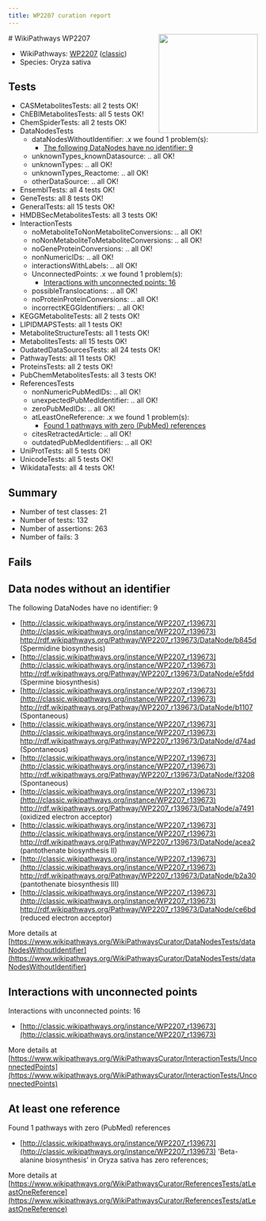 ```yaml
---
title: WP2207 curation report
---
```


<img style="float: right; width: 200px" src="https://upload.wikimedia.org/wikipedia/commons/thumb/8/83/Wplogo_with_text_500.png/640px-Wplogo_with_text_500.png" />
# WikiPathways WP2207

* WikiPathways: [WP2207](https://wikipathways.org/pathways/WP2207) ([classic](https://classic.wikipathways.org/instance/WP2207))
* Species: Oryza sativa
## Tests
* CASMetabolitesTests: all 2 tests OK!
* ChEBIMetabolitesTests: all 5 tests OK!
* ChemSpiderTests: all 2 tests OK!
* DataNodesTests
    * dataNodesWithoutIdentifier: .x we found 1 problem(s):
        * [The following DataNodes have no identifier: 9](#d2d32fa8)
    * unknownTypes_knownDatasource: .. all OK!
    * unknownTypes: .. all OK!
    * unknownTypes_Reactome: .. all OK!
    * otherDataSource: .. all OK!
* EnsemblTests: all 4 tests OK!
* GeneTests: all 8 tests OK!
* GeneralTests: all 15 tests OK!
* HMDBSecMetabolitesTests: all 3 tests OK!
* InteractionTests
    * noMetaboliteToNonMetaboliteConversions: .. all OK!
    * noNonMetaboliteToMetaboliteConversions: .. all OK!
    * noGeneProteinConversions: .. all OK!
    * nonNumericIDs: .. all OK!
    * interactionsWithLabels: .. all OK!
    * UnconnectedPoints: .x we found 1 problem(s):
        * [Interactions with unconnected points: 16](#7f1d407d)
    * possibleTranslocations: .. all OK!
    * noProteinProteinConversions: .. all OK!
    * incorrectKEGGIdentifiers: .. all OK!
* KEGGMetaboliteTests: all 2 tests OK!
* LIPIDMAPSTests: all 1 tests OK!
* MetaboliteStructureTests: all 1 tests OK!
* MetabolitesTests: all 15 tests OK!
* OudatedDataSourcesTests: all 24 tests OK!
* PathwayTests: all 11 tests OK!
* ProteinsTests: all 2 tests OK!
* PubChemMetabolitesTests: all 3 tests OK!
* ReferencesTests
    * nonNumericPubMedIDs: .. all OK!
    * unexpectedPubMedIdentifier: .. all OK!
    * zeroPubMedIDs: .. all OK!
    * atLeastOneReference: .x we found 1 problem(s):
        * [Found 1 pathways with zero (PubMed) references](#d0a459f0)
    * citesRetractedArticle: .. all OK!
    * outdatedPubMedIdentifiers: .. all OK!
* UniProtTests: all 5 tests OK!
* UnicodeTests: all 5 tests OK!
* WikidataTests: all 4 tests OK!


## Summary

* Number of test classes: 21
* Number of tests: 132
* Number of assertions: 263
* Number of fails: 3

## Fails

<a name="d2d32fa8" />

## Data nodes without an identifier

The following DataNodes have no identifier: 9

* [http://classic.wikipathways.org/instance/WP2207_r139673](http://classic.wikipathways.org/instance/WP2207_r139673) http://rdf.wikipathways.org/Pathway/WP2207_r139673/DataNode/b845d (Spermidine biosynthesis)
* [http://classic.wikipathways.org/instance/WP2207_r139673](http://classic.wikipathways.org/instance/WP2207_r139673) http://rdf.wikipathways.org/Pathway/WP2207_r139673/DataNode/e5fdd (Spermine biosynthesis)
* [http://classic.wikipathways.org/instance/WP2207_r139673](http://classic.wikipathways.org/instance/WP2207_r139673) http://rdf.wikipathways.org/Pathway/WP2207_r139673/DataNode/b1107 (Spontaneous)
* [http://classic.wikipathways.org/instance/WP2207_r139673](http://classic.wikipathways.org/instance/WP2207_r139673) http://rdf.wikipathways.org/Pathway/WP2207_r139673/DataNode/d74ad (Spontaneous)
* [http://classic.wikipathways.org/instance/WP2207_r139673](http://classic.wikipathways.org/instance/WP2207_r139673) http://rdf.wikipathways.org/Pathway/WP2207_r139673/DataNode/f3208 (Spontaneous)
* [http://classic.wikipathways.org/instance/WP2207_r139673](http://classic.wikipathways.org/instance/WP2207_r139673) http://rdf.wikipathways.org/Pathway/WP2207_r139673/DataNode/a7491 (oxidized electron acceptor)
* [http://classic.wikipathways.org/instance/WP2207_r139673](http://classic.wikipathways.org/instance/WP2207_r139673) http://rdf.wikipathways.org/Pathway/WP2207_r139673/DataNode/acea2 (pantothenate biosynthesis II)
* [http://classic.wikipathways.org/instance/WP2207_r139673](http://classic.wikipathways.org/instance/WP2207_r139673) http://rdf.wikipathways.org/Pathway/WP2207_r139673/DataNode/b2a30 (pantothenate biosynthesis III)
* [http://classic.wikipathways.org/instance/WP2207_r139673](http://classic.wikipathways.org/instance/WP2207_r139673) http://rdf.wikipathways.org/Pathway/WP2207_r139673/DataNode/ce6bd (reduced electron acceptor)


More details at [https://www.wikipathways.org/WikiPathwaysCurator/DataNodesTests/dataNodesWithoutIdentifier](https://www.wikipathways.org/WikiPathwaysCurator/DataNodesTests/dataNodesWithoutIdentifier)

<a name="7f1d407d" />

## Interactions with unconnected points

Interactions with unconnected points: 16

* [http://classic.wikipathways.org/instance/WP2207_r139673](http://classic.wikipathways.org/instance/WP2207_r139673)


More details at [https://www.wikipathways.org/WikiPathwaysCurator/InteractionTests/UnconnectedPoints](https://www.wikipathways.org/WikiPathwaysCurator/InteractionTests/UnconnectedPoints)

<a name="d0a459f0" />

## At least one reference

Found 1 pathways with zero (PubMed) references

* [http://classic.wikipathways.org/instance/WP2207_r139673](http://classic.wikipathways.org/instance/WP2207_r139673) 'Beta-alanine biosynthesis' in Oryza sativa has zero references; 


More details at [https://www.wikipathways.org/WikiPathwaysCurator/ReferencesTests/atLeastOneReference](https://www.wikipathways.org/WikiPathwaysCurator/ReferencesTests/atLeastOneReference)

